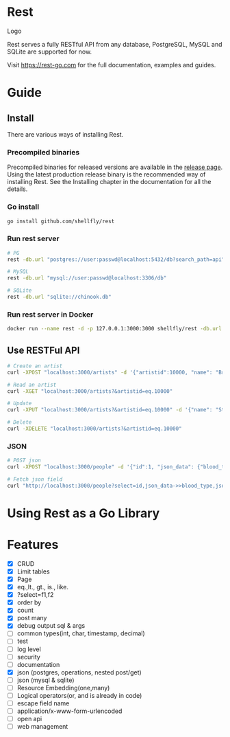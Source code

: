 # Rest
Logo

Rest serves a fully RESTful API from any database, PostgreSQL, MySQL and SQLite are supported for now.

Visit https://rest-go.com for the full documentation, examples and guides.

# Guide
## Install

There are various ways of installing Rest.

### Precompiled binaries
Precompiled binaries for released versions are available in the [release page](). Using the latest production release binary is the recommended way of installing Rest. See the Installing chapter in the documentation for all the details.

### Go install

``` bash
go install github.com/shellfly/rest
```

### Run rest server
``` bash
# PG
rest -db.url "postgres://user:passwd@localhost:5432/db?search_path=api"

# MySQL
rest -db.url "mysql://user:passwd@localhost:3306/db"

# SQLite
rest -db.url "sqlite://chinook.db"
```


### Run rest server in Docker

``` bash
docker run --name rest -d -p 127.0.0.1:3000:3000 shellfly/rest -db.url "mysql://user:passwd@host:port/db"
```

## Use RESTFul API

``` bash
# Create an artist
curl -XPOST "localhost:3000/artists" -d '{"artistid":10000, "name": "Bruce Lee"}'

# Read an artist
curl -XGET "localhost:3000/artists?&artistid=eq.10000"

# Update
curl -XPUT "localhost:3000/artists?&artistid=eq.10000" -d '{"name": "Stephen Chow"}'

# Delete
curl -XDELETE "localhost:3000/artists?&artistid=eq.10000"
```

### JSON

``` bash
# POST json
curl -XPOST "localhost:3000/people" -d '{"id":1, "json_data": {"blood_type":"A-", "phones":[{"country_code":61, "number":"919-929-5745"}]}}'

# Fetch json field
curl "http://localhost:3000/people?select=id,json_data->>blood_type,json_data->>phones"
```

# Using Rest as a Go Library

# Features
- [x] CRUD
- [x] Limit tables
- [x] Page
- [x] eq.,lt., gt., is., like.
- [x] ?select=f1,f2
- [x] order by
- [x] count
- [x] post many
- [x] debug output sql & args
- [ ] common types(int, char, timestamp, decimal)
- [ ] test
- [ ] log level
- [ ] security
- [ ] documentation
- [x] json (postgres, operations, nested post/get)
- [ ] json (mysql & sqlite)
- [ ] Resource Embedding(one,many)
- [ ] Logical operators(or, and is already in code)
- [ ] escape field name
- [ ] application/x-www-form-urlencoded
- [ ] open api
- [ ] web management
